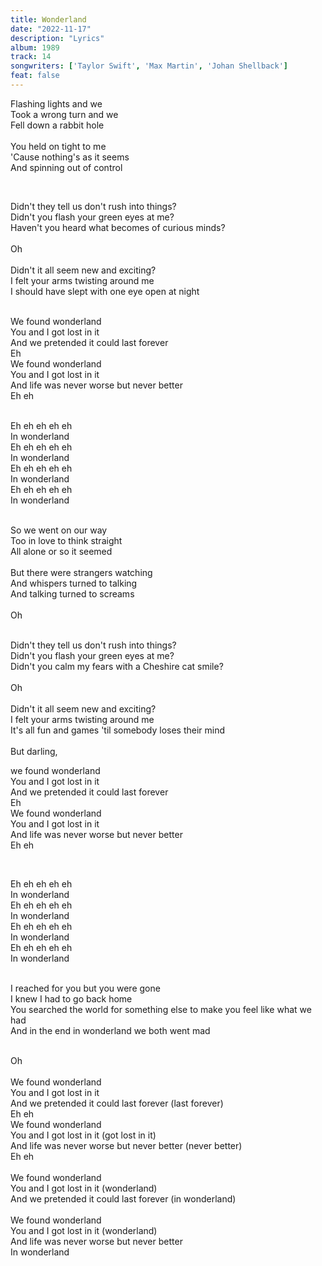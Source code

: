 ```yaml
---
title: Wonderland
date: "2022-11-17"
description: "Lyrics"
album: 1989
track: 14
songwriters: ['Taylor Swift', 'Max Martin', 'Johan Shellback']
feat: false
---
```

<p className="verse-one">
Flashing lights and we <br />
Took a wrong turn and we <br />
Fell down a rabbit hole <br />
 <br />
You held on tight to me <br />
'Cause nothing's as it seems <br />
And spinning out of control <br />
</p>
 <br />
 <p className="pre-chorus">
Didn't they tell us don't rush into things? <br />
Didn't you flash your green eyes at me? <br />
Haven't you heard what becomes of curious minds? <br />
 <br />
Oh <br />
 <br />
Didn't it all seem new and exciting? <br />
I felt your arms twisting around me <br />
I should have slept with one eye open at night <br />
</p>
<p className="chorus">
 <br />
We found wonderland <br />
You and I got lost in it <br />
And we pretended it could last forever <br />
Eh <br />
We found wonderland <br />
You and I got lost in it <br />
And life was never worse but never better <br />
Eh eh <br />
</p>
<p className="post-chorus">
 <br />
Eh eh eh eh eh <br />
In wonderland <br />
Eh eh eh eh eh <br />
In wonderland <br />
Eh eh eh eh eh <br />
In wonderland <br />
Eh eh eh eh eh <br />
In wonderland <br />
 <br />
 </p>
 <p className="verse-two">
So we went on our way <br />
Too in love to think straight <br />
All alone or so it seemed <br />
 <br />
But there were strangers watching <br />
And whispers turned to talking <br />
And talking turned to screams <br />
 <br />
Oh <br />
</p>
<p className="pre-chorus">
 <br />
Didn't they tell us don't rush into things? <br />
Didn't you flash your green eyes at me? <br />
Didn't you calm my fears with a Cheshire cat smile? <br />
 <br />
Oh <br />
 <br />
Didn't it all seem new and exciting? <br />
I felt your arms twisting around me <br />
It's all fun and games 'til somebody loses their mind <br />
 <br />
But darling,
</p>
<p className="chorus">
we found wonderland <br />
You and I got lost in it <br />
And we pretended it could last forever <br />
Eh <br />
We found wonderland <br />
You and I got lost in it <br />
And life was never worse but never better <br />
Eh eh <br />
</p>
 <br />
 <p className="post-chorus">
Eh eh eh eh eh <br />
In wonderland <br />
Eh eh eh eh eh <br />
In wonderland <br />
Eh eh eh eh eh <br />
In wonderland <br />
Eh eh eh eh eh <br />
In wonderland <br />
 <br />
 </p>
 <p className="bridge">
I reached for you but you were gone <br />
I knew I had to go back home <br />
You searched the world for something else to make you feel like what we had <br />
And in the end in wonderland we both went mad <br />
</p>
<p className="chorus">
 <br />
Oh <br />
 <br />
We found wonderland <br />
You and I got lost in it <br />
And we pretended it could last forever (last forever) <br />
Eh eh <br />
We found wonderland <br />
You and I got lost in it (got lost in it) <br />
And life was never worse but never better (never better) <br />
Eh eh <br />
 <br />
We found wonderland <br />
You and I got lost in it (wonderland) <br />
And we pretended it could last forever (in wonderland) <br />
 <br />
We found wonderland <br />
You and I got lost in it (wonderland) <br />
And life was never worse but never better <br />
In wonderland <br />
</p>